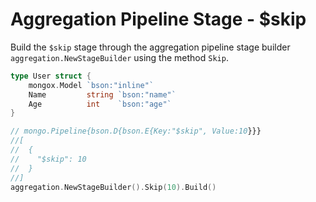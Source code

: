 # Aggregation Pipeline Stage - $skip
Build the `$skip` stage through the aggregation pipeline stage builder `aggregation.NewStageBuilder` using the method `Skip`.

```go
type User struct {
	mongox.Model `bson:"inline"`
	Name         string `bson:"name"`
	Age          int    `bson:"age"`
}

// mongo.Pipeline{bson.D{bson.E{Key:"$skip", Value:10}}}
//[
//  {
//    "$skip": 10
//  }
//]
aggregation.NewStageBuilder().Skip(10).Build()
```